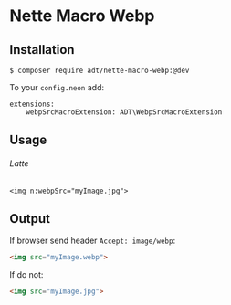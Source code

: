Nette Macro Webp
=========

Installation
---------

`$ composer require adt/nette-macro-webp:@dev`

To your `config.neon` add:

```neon
extensions:
	webpSrcMacroExtension: ADT\WebpSrcMacroExtension
```

Usage
---------

###### Latte

```latte
<img n:webpSrc="myImage.jpg">
```

Output
---------

If browser send header `Accept: image/webp`:

```html
<img src="myImage.webp">
```

If do not:

```html
<img src="myImage.jpg">
```

